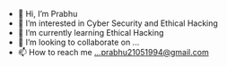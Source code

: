 - 👋 Hi, I’m Prabhu 
- 👀 I’m interested in Cyber Security and Ethical Hacking
- 🌱 I’m currently learning Ethical Hacking
- 💞️ I’m looking to collaborate on ...
- 📫 How to reach me ...prabhu21051994@gmail.com

<!---
Prabhu21051994/Prabhu21051994 is a ✨ special ✨ repository because its `README.md` (this file) appears on your GitHub profile.
You can click the Preview link to take a look at your changes.
--->
